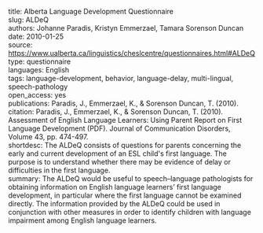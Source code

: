 title: Alberta Language Development Questionnaire \
slug: ALDeQ \
authors: Johanne Paradis, Kristyn Emmerzael, Tamara Sorenson Duncan \
date: 2010-01-25 \
source: https://www.ualberta.ca/linguistics/cheslcentre/questionnaires.html#ALDeQ \
type: questionnaire \
languages: English \
tags: language-development, behavior, language-delay, multi-lingual, speech-pathology \
open_access: yes \
publications: Paradis, J., Emmerzael, K., & Sorenson Duncan, T. (2010). \
citation: Paradis, J., Emmerzael, K., & Sorenson Duncan, T. (2010). Assessment of English Language Learners: Using Parent Report on First Language Development (PDF). Journal of Communication Disorders, Volume 43, pp. 474-497. \
shortdesc: The ALDeQ consists of questions for parents concerning the early and current development of an ESL child's first language. The purpose is to understand whether there may be evidence of delay or difficulties in the first language. \
summary: The ALDeQ would be useful to speech–language pathologists for obtaining information on English language learners’ first language development, in particular where the first language cannot be examined directly. The information provided by the ALDeQ could be used in conjunction with other measures in order to identify children with language impairment among English language learners.
